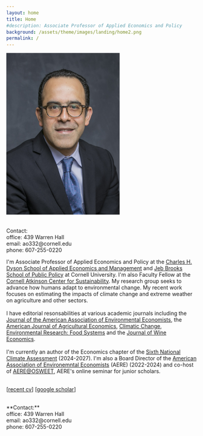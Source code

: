 ```yaml
---
layout: home
title: Home
#description: Associate Professor of Applied Economics and Policy
background: /assets/theme/images/landing/home2.png
permalink: /
---
```


<!--
PLEASE READ THIS BEFORE EDIT THE HOME PAGE
- To have two columns, use an html table to emulate a table with two columns

- This is how embeed links in a html code
<a href="https://dyson.cornell.edu" target="_blank">Charles H. Dyson School of Applied Economics and Management</a>

<br/> is just space between paragraphs in html
-->
<div class="container">
  <div class="row">
    <div class="text-center col-sm-5">
        <img src="/assets/theme/images/landing/aob1.jpg" alt="MarineGEO circle logo" style="width: 300px"/>
      <br/>  <br/>
      <p class='text-start'>
        Contact: <br/> 
        office: 439 Warren Hall<br/> 
        email:  ao332@cornell.edu<br/>
        phone:  607-255-0220<br/> 
       </p>
    </div>
    <div class="col-sm-7">
      I'm Associate Professor of Applied Economics and Policy at the  <a href="https://dyson.cornell.edu" target="_blank">Charles H. Dyson School of Applied Economics and Management</a> and <a href="https://publicpolicy.cornell.edu" target="_blank">Jeb Brooks School of Public Policy</a> at Cornell University. I'm also Faculty Fellow at the <a href="https://www.atkinson.cornell.edu" target="_blank">Cornell Atkinson Center for Sustainability</a>. My research group seeks to advance how humans adapt to environmental change. My recent work focuses on estimating the impacts of climate change and extreme weather on agriculture and other sectors.     
      <br/><br/>
      I have editorial resonsabilities at various academic journals including the <a href="https://www.journals.uchicago.edu/journals/jaere/board" target="_blank">Journal of the American Association of Environmental Economists</a>, the <a href="https://onlinelibrary.wiley.com/page/journal/14678276/homepage/editorial-board" target="_blank">American Journal of Agricultural Economics</a>, <a href="https://link.springer.com/journal/10584/editorial-board" target="_blank">Climatic Change</a>, <a href="https://publishingsupport.iopscience.iop.org/journals/environmental-research-food-systems/editorial-board/" target="_blank">Environmental Research: Food Systems</a> and the <a href="https://wine-economics.org/journal/editors/" target="_blank">Journal of Wine Economics</a>.
      <br/><br/>
      I'm currently an author of the Economics chapter of the <a href="https://www.globalchange.gov/nca6" target="_blank">Sixth National Climate Assessment</a> (2024-2027). I'm also a Board Director of the <a href="https://www.aere.org/board-of-directors" target="_blank">American Association of Environemntal Economists</a> (AERE) (2022-2024) and co-host of <a href="https://aere.memberclicks.net/osweet-paper-sessions" target="_blank">AERE@OSWEET</a>, AERE's online seminar for junior scholars. 
      <br/><br/>
      <p class='text-center'> 
            [<a href="/assets/theme/cv.pdf" target="_blank">recent cv</a>] 
            [<a href="https://scholar.google.com/citations?user=kEZ0ezkAAAAJ&hl=en" target="_blank">google scholar</a>]
      </p>
    </div>
  </div>
</div>

<!-- This is Markdown 
    So links are [text](link).
--->
<br/>
  **Contact:** <br/> 
  office: 439 Warren Hall<br/> 
  email:  ao332@cornell.edu<br/>
  phone:  607-255-0220<br/> 